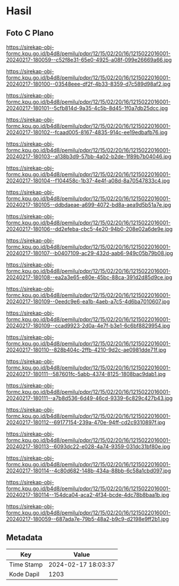 # Hasil

## Foto C Plano

https://sirekap-obj-formc.kpu.go.id/b4d8/pemilu/pdpr/12/15/02/20/16/1215022016001-20240217-180059--c52f8e31-65e0-4925-a08f-099e26669a66.jpg

https://sirekap-obj-formc.kpu.go.id/b4d8/pemilu/pdpr/12/15/02/20/16/1215022016001-20240217-180100--03548eee-df2f-4b33-8359-d7c589d98af2.jpg

https://sirekap-obj-formc.kpu.go.id/b4d8/pemilu/pdpr/12/15/02/20/16/1215022016001-20240217-180101--5cfb814d-9a35-4c5b-8d45-1f0a7db25dcc.jpg

https://sirekap-obj-formc.kpu.go.id/b4d8/pemilu/pdpr/12/15/02/20/16/1215022016001-20240217-180102--fcaad005-8167-4835-914c-ee19edbafb76.jpg

https://sirekap-obj-formc.kpu.go.id/b4d8/pemilu/pdpr/12/15/02/20/16/1215022016001-20240217-180103--a138b3d9-57bb-4a02-b2de-1f89b7b04046.jpg

https://sirekap-obj-formc.kpu.go.id/b4d8/pemilu/pdpr/12/15/02/20/16/1215022016001-20240217-180104--f104458c-1b37-4e4f-a08d-8a70547833c4.jpg

https://sirekap-obj-formc.kpu.go.id/b4d8/pemilu/pdpr/12/15/02/20/16/1215022016001-20240217-180105--ddbdaeae-a699-4072-bd8a-aea9d5b51a7e.jpg

https://sirekap-obj-formc.kpu.go.id/b4d8/pemilu/pdpr/12/15/02/20/16/1215022016001-20240217-180106--dd2efeba-cbc5-4e20-94b0-208e02a6de9e.jpg

https://sirekap-obj-formc.kpu.go.id/b4d8/pemilu/pdpr/12/15/02/20/16/1215022016001-20240217-180107--b0407109-ac29-432d-aab6-949c05b79b08.jpg

https://sirekap-obj-formc.kpu.go.id/b4d8/pemilu/pdpr/12/15/02/20/16/1215022016001-20240217-180108--ea2a3e65-e80e-45bc-88ca-391d2d85d9ce.jpg

https://sirekap-obj-formc.kpu.go.id/b4d8/pemilu/pdpr/12/15/02/20/16/1215022016001-20240217-180109--0eedc9e6-ea1b-4aeb-a7c5-4d6ba7010607.jpg

https://sirekap-obj-formc.kpu.go.id/b4d8/pemilu/pdpr/12/15/02/20/16/1215022016001-20240217-180109--ccad9923-2d0a-4e7f-b3e1-6c6bf8829954.jpg

https://sirekap-obj-formc.kpu.go.id/b4d8/pemilu/pdpr/12/15/02/20/16/1215022016001-20240217-180110--828b404c-2ffb-4210-9d2c-ae0981dde71f.jpg

https://sirekap-obj-formc.kpu.go.id/b4d8/pemilu/pdpr/12/15/02/20/16/1215022016001-20240217-180111--587601fc-5abb-4374-8125-1808bac9dab1.jpg

https://sirekap-obj-formc.kpu.go.id/b4d8/pemilu/pdpr/12/15/02/20/16/1215022016001-20240217-180111--a7b8d536-6d49-46cd-9339-6c829c427b43.jpg

https://sirekap-obj-formc.kpu.go.id/b4d8/pemilu/pdpr/12/15/02/20/16/1215022016001-20240217-180112--69177154-239a-470e-94ff-cd2c9310897f.jpg

https://sirekap-obj-formc.kpu.go.id/b4d8/pemilu/pdpr/12/15/02/20/16/1215022016001-20240217-180113--6093dc22-e028-4a74-9359-031dc31bf80e.jpg

https://sirekap-obj-formc.kpu.go.id/b4d8/pemilu/pdpr/12/15/02/20/16/1215022016001-20240217-180114--4c80d682-148b-434a-88bb-6c58a1cbd097.jpg

https://sirekap-obj-formc.kpu.go.id/b4d8/pemilu/pdpr/12/15/02/20/16/1215022016001-20240217-180114--154dca04-aca2-4f34-bcde-4dc78b8baa1b.jpg

https://sirekap-obj-formc.kpu.go.id/b4d8/pemilu/pdpr/12/15/02/20/16/1215022016001-20240217-180059--687ada7e-79b5-48a2-b9c9-d2198e9ff2b1.jpg


## Metadata

| Key        | Value               |
| ---------- | ------------------- |
| Time Stamp | 2024-02-17 18:03:37 |
| Kode Dapil | 1203                |



